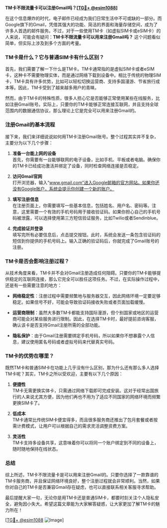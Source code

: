 **TM卡不限流量卡可以注册Gmail吗？[[TG💪+ @esim1088](https://t.me/s/esim1088)]**

在这个信息爆炸的时代，电子邮件已经成为我们日常生活中不可或缺的一部分。而Google旗下的Gmail，凭借其强大的功能、简洁的界面和海量存储空间，成为了许多人首选的邮件服务。不过，对于一些使用TM卡（如虚拟SIM卡或eSIM卡）的人来说，可能会有疑问：**TM卡不限流量卡可以用来注册Gmail吗？** 这个问题看似简单，但实际上涉及到多个方面的考量。

### TM卡是什么？它与普通SIM卡有什么区别？

首先，我们需要了解一下什么是TM卡。TM卡通常指的是虚拟SIM卡或者eSIM卡，这种卡不需要物理实体，而是通过网络下载到设备中。相比于传统的物理SIM卡，TM卡具有许多优势，比如可以轻松切换运营商、支持多国漫游、节省旅行成本等。因此，TM卡受到了越来越多用户的青睐。

然而，由于TM卡的特殊性质，很多人担心它是否能够正常使用某些在线服务，比如注册Gmail账号。实际上，只要你的TM卡能够正常连接互联网，并且支持全球范围内的数据通信协议，那么理论上它是完全可以用来注册Gmail的。

### 注册Gmail的基本流程

接下来，我们来详细说说如何用TM卡注册Gmail账号。整个过程其实并不复杂，主要分为以下几个步骤：

1. **准备一台能上网的设备**  
   首先，你需要有一台能够联网的电子设备，比如手机、平板或者电脑。确保你的TM卡已经成功激活并绑定了设备，同时检查网络连接是否稳定。

2. **访问Gmail官网**  
   打开浏览器，输入“www.gmail.com”进入Google邮箱的官方网站。如果你还没有Google账户，系统会提示你创建一个新的账户。

3. **填写注册信息**  
   在注册页面上，你需要填写一些基本信息，包括姓名、用户名、密码等。注意，这里需要一个有效的手机号码用于接收验证码。如果你担心自己的手机号码被泄露，可以选择使用第三方短信验证服务，比如Twilio或者Sendinblue。

4. **完成验证并登录**  
   填写完所有必要信息后，点击提交按钮。此时，系统会发送一条包含验证码的短信到你提供的手机号码上。输入正确的验证码后，你就完成了Gmail账号的注册。

### TM卡是否会影响注册过程？

从技术角度来看，TM卡并不会对Gmail注册造成任何阻碍。只要你的TM卡能够提供稳定的互联网连接，那么它完全可以胜任这项任务。不过，在实际操作过程中，还是有一些需要注意的地方：

- **网络稳定性**：注册过程中需要频繁地与服务器交互，因此网络环境一定要足够稳定。如果信号不好，可能会导致验证码接收失败或者页面加载缓慢。
  
- **运营商限制**：虽然大多数TM卡都能支持国际漫游，但个别国家或地区的运营商可能会对某些服务进行限制。因此，在选择TM卡时，最好提前咨询客服，确认该卡是否支持Gmail注册所需的全部功能。

- **隐私保护**：由于Gmail注册需要绑定手机号码，所以如果你不想暴露个人信息，建议使用匿名号码或者虚拟号码来代替真实号码。

### TM卡的优势在哪里？

既然TM卡和普通SIM卡在功能上几乎没有什么区别，那为什么还有那么多人选择TM卡呢？其实，TM卡之所以受欢迎，主要有以下几个原因：

1. **便捷性**  
   TM卡无需更换实体卡，只需通过网络下载即可完成安装。这对于经常出国旅行的人来说尤其方便，因为他们再也不用为了适应不同国家的网络环境而频繁更换SIM卡了。

2. **低成本**  
   TM卡通常比传统SIM卡便宜得多，而且很多服务商还推出了包月套餐或者按需计费模式，让用户可以根据自己的需求灵活调整资费方案。

3. **灵活性**  
   TM卡支持多设备共享，这意味着你可以将同一个账户绑定到不同的设备上，随时随地保持在线状态。

### 总结

综上所述，TM卡不限流量卡是可以用来注册Gmail的。只要你选择了一款靠谱的TM卡服务商，并且保证网络环境良好，整个注册过程就会非常顺利。当然，如果你对自己的TM卡是否兼容Gmail存在疑虑，也可以直接联系相关客服寻求帮助。

最后提醒大家一句，无论你是用TM卡还是普通SIM卡，都要时刻关注个人隐私安全，避免因小失大。希望这篇文章能为大家解答疑惑，让大家更加了解TM卡的魅力所在！

[[TG💪+ @esim1088](https://t.me/s/esim1088) ![Image](https://i.postimg.cc/4NQfJmqS/Snipaste-2025-05-13-00-14-12.png)]
